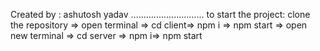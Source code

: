 Created by : ashutosh yadav
.............................
to start the project: clone the repository => open terminal => cd client=> npm i => npm start => open new terminal => cd server => npm i=> npm start